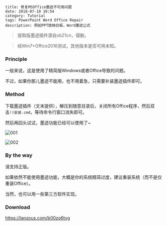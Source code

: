 ```
title: 修复MSOffice墨迹不可用问题
date: 2018-07-10 10:54
category: Tutorial
tags: PowerPoint Word Office Repair
description: 例如PPT放映白板，Word墨迹公式
```

> 提取版墨迹插件源自xb21cn，侵删。

> 经Win7+Office2016测试，其他版本是否可用未知。

### Principle

一般来说，这是使用了精简版Windows或者Office导致的问题。

不过，如果你那儿墨迹不能用，也不用着急，只需要补装墨迹插件即可。

### Method

下载墨迹插件（文末提供），解压到随意目录后，关闭所有Office程序，然后双击`!)安装.cmd`，等待命令行窗口消失即可。

然后再回头试试，墨迹功能已经可以使用了~

![001](/res/20180710-1054-001.webp)

![002](/res/20180710-1054-002.webp)

### By the way

请支持正版。

如果依然不能使用墨迹功能，大概是你的系统精简过度，建议重装系统（而不是仅重装Office）。

当然，也可以用一些第三方软件实现。

### Download

<https://lanzous.com/b00zo6tvg>
